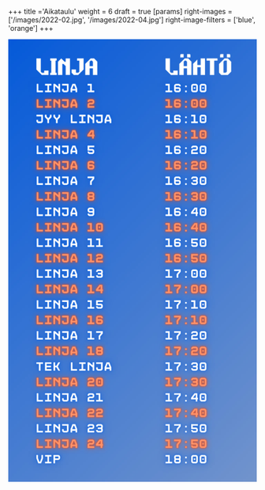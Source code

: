 +++
title ='Aikataulu'
weight = 6
draft = true
[params]
  right-images = ['/images/2022-02.jpg', '/images/2022-04.jpg']
  right-image-filters = ['blue', 'orange']
+++

![Aikataulu](/images/Aikataulu.jpg)
